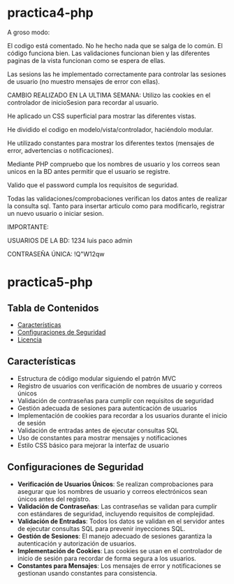 # practica4-php

A groso modo:

El codigo está comentado. No he hecho nada que se salga de lo común. El código funciona bien. Las validaciones funcionan bien y las diferentes paginas de la vista funcionan como se espera de ellas.

Las sesions las he implementado correctamente para controlar las sesiones de usuario (no muestro mensajes de error con ellas). 

CAMBIO REALIZADO EN LA ULTIMA SEMANA: Utilizo las cookies en el controlador de inicioSesion para recordar al usuario.

He aplicado un CSS superficial para mostrar las diferentes vistas.

He dividido el codigo en modelo/vista/controlador, haciéndolo modular. 

He utilizado constantes para mostrar los diferentes textos (mensajes de error, advertencias o notificaciones).

Mediante PHP compruebo que los nombres de usuario y los correos sean unicos en la BD antes permitir que el usuario se registre. 

Valido que el password cumpla los requisitos de seguridad.

Todas las validaciones/comprobaciones verifican los datos antes de realizar la consulta sql. Tanto para insertar articulo como para modificarlo, registrar un nuevo usuario o iniciar sesion.



IMPORTANTE:

USUARIOS DE LA BD:
1234
luis
paco
admin


CONTRASEÑA ÚNICA:
!Q"W12qw

# practica5-php


## Tabla de Contenidos
- [Características](#características)
- [Configuraciones de Seguridad](#configuraciones-de-seguridad)
- [Licencia](#licencia)


## Características
- Estructura de código modular siguiendo el patrón MVC
- Registro de usuarios con verificación de nombres de usuario y correos únicos
- Validación de contraseñas para cumplir con requisitos de seguridad
- Gestión adecuada de sesiones para autenticación de usuarios
- Implementación de cookies para recordar a los usuarios durante el inicio de sesión
- Validación de entradas antes de ejecutar consultas SQL
- Uso de constantes para mostrar mensajes y notificaciones
- Estilo CSS básico para mejorar la interfaz de usuario


## Configuraciones de Seguridad
- **Verificación de Usuarios Únicos**: Se realizan comprobaciones para asegurar que los nombres de usuario y correos electrónicos sean únicos antes del registro.
- **Validación de Contraseñas**: Las contraseñas se validan para cumplir con estándares de seguridad, incluyendo requisitos de complejidad.
- **Validación de Entradas**: Todos los datos se validan en el servidor antes de ejecutar consultas SQL para prevenir inyecciones SQL.
- **Gestión de Sesiones**: El manejo adecuado de sesiones garantiza la autenticación y autorización de usuarios.
- **Implementación de Cookies**: Las cookies se usan en el controlador de inicio de sesión para recordar de forma segura a los usuarios.
- **Constantes para Mensajes**: Los mensajes de error y notificaciones se gestionan usando constantes para consistencia.


